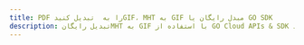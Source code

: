 ---title: PDF را به  تبدیل کنیدGIF، MHT به GIF مبدل رایگان یا GO SDKdescription: تبدیل رایگانMHT به GIF با استفاده از GO Cloud APIs & SDK همچنین اسناد PDF را در Cloud ایجاد، ویرایش و رندر کنید.---